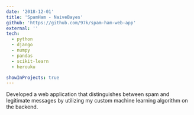 ```yaml
---
date: '2018-12-01'
title: 'SpamHam - NaiveBayes'
github: 'https://github.com/97k/spam-ham-web-app'
external: ''
tech:
  - python
  - django
  - numpy
  - pandas
  - scikit-learn
  - herouku

showInProjects: true
---
```


Developed a web application that distinguishes between spam and legitimate messages by utilizing my custom machine learning algorithm on the backend.
